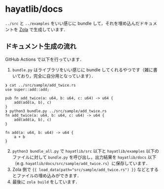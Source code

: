 # hayatlib/docs
`../src` と `../examples` をいい感じに bundle して，それを埋め込んだドキュメントを [Zola](https://www.getzola.org/) で生成しています．

## ドキュメント生成の流れ
GitHub Actions で以下を行っています．

1. `bundle.py` はライブラリをいい感じに bundle してくれるやつです（雑に書いており，完全に自分用となっています）．
```
❯ cat ../src/sample/add_twice.rs
use super::add::add;

pub fn add_twice(a: u64, b: u64, c: u64) -> u64 {
    add(add(a, b), c)
}
❯ python3 bundle.py ../src/sample/add_twice.rs
fn add_twice(a: u64, b: u64, c: u64) -> u64 {
    add(add(a, b), c)
}

fn add(a: u64, b: u64) -> u64 {
    a + b
}
```

2. `python3 bundle_all.py` で `hayatlib/src` 以下と `hayatlib/examples` 以下のファイルに対して `bundle.py` を呼び出し，出力結果を `hayatlib/docs` 以下（e.g. `hayatlib/docs/src/sample/add_twice.rs`）に保存しています．
3. Zola 側で `{{ load_data(path="src/sample/add_twice.rs") }}` などとするとファイルの埋め込みができます．
4. 最後に `zola build` をしています．
